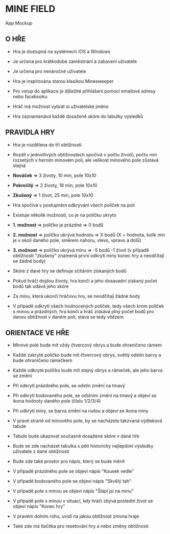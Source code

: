 <h1>MINE FIELD</h1>

App Mockup

<h2>O HŘE</h2>

* Hra je dostupná na systémech IOS a Windows
* Je určena pro krátkodobé zaměstnání a zabavení uživatele
* Je určena pro nenáročné uživatele
* Hra je inspirována starou klasikou Minesweeper

* Pro vstup do aplikace je důležité přihlášení pomocí emailové adresy nebo facebooku
* Hráč má možnost vybrat si uživatelské jméno
* Hra zaznamenává každé dosažené skóre do tabulky výsledků

<h2>PRAVIDLA HRY</h2>

* Hra je rozdělena do tří obtížností
* Rozdíl v jednotlivých obtížnostech spočívá v počtu životů, počtu min rozsetých v herním minovém poli, ale velikost minového pole zůstává stejná
* <b>Nováček</b> => 3 životy, 10 min, pole 10x10
* <b>Pokročilý</b> => 2 životy, 18 min, pole 10x10
* <b>Zkušený</b> => 1 život, 25 min, pole 10x10

* Hra spočívá v postupném odkrývání všech políček na poli
* Existuje několik možností, co je na políčku ukryto
* <b>1. možnost</b> => políčko je prázdné => 0 bodů
* <b>2. možnost</b> => políčko ukrývá hodnotu => X bodů (X = hodnota, kolik min je v okolí daného pole, směrem nahoru, vlevo, vpravo a dolů)
* <b>3. možnost</b> => políčko ukrývá minu => -5 bodů -1 život (v případě obtížnosti "zkušený" znamená první odkrytí miny konec hry a neodčítají se žádné body)

* Skóre z dané hry se definuje sčítáním získaných bodů
* Pokud hráči dojdou životy, hra končí a jeho dosavadní získaný počet bodů tak udává jeho skóre
* Za minu, která ukončí hráčovu hru, se neodčítají žádné body
* V případě odkrytí všech hodnocených políček, tedy všech krom políček s minou a prázdných, hra končí a hráč získává plný počet bodů pro danou obtížnost v daném poli, stává se tedy vítězem

<h2>ORIENTACE VE HŘE</h2>

* Minové pole bude mít vždy čtvercový obrys a bude ohraničeno rámem
* Každé zakryté políčko bude mít čtvercový obrys, světlý odstín barvy a bude ohraničeno rámečkem
* Každé odkryté políčko bude mít stejný obrys a rámeček, ale jeho barva se změní
* Při odkrytí prázdného pole, se odstín změní na tmavý
* Při odkrytí bodovaného pole, se odstním změní na tmavý a objeví se ikona hodnoty daného pole (číslo 1/2/3/4)
* Při odkrytí miny, se barva změní na rudou a objeví se ikona miny

* V pravé straně od minového pole, by se nacházela takzvaná výdleková tabule
* Tabule bude ukazovat současně dosažené skóre v dané hře
* Bude se zde nacházet tabulka s pěti historicky nejlepšími výsledky uživatele z dané obtížnosti

* Bude zde také prostor pro nápis, který se bude měnit
* V případě prázdného pole se objeví nápis "Kousek vedle"
* V případě bodovaného pole se objeví nápis "Skvělý tah"
* V případě pole s minou se objeví nápis "Šlápl jsi na minu"
* V případě pole s minou v situaci, kdy hráči zbývá poslední život se objeví nápis "Konec hry"

* V pravém dolním rohu, uvidí na jakou obtížnost zrovna hraje
* Také zde má tlačítka pro resetování hry a nebo změny obtížnosti


